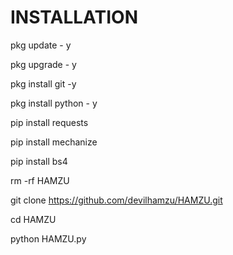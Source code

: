 # INSTALLATION 
pkg update - y

pkg upgrade - y

pkg install git -y

pkg install python - y

pip install requests

pip install mechanize

pip install bs4

rm -rf HAMZU

git clone  https://github.com/devilhamzu/HAMZU.git

cd HAMZU

python HAMZU.py
